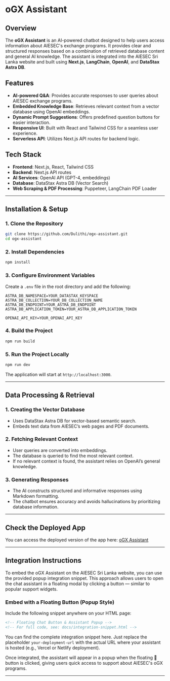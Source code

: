 # oGX Assistant

## Overview

The **oGX Assistant** is an AI-powered chatbot designed to help users access information about AIESEC's exchange programs. It provides clear and structured responses based on a combination of retrieved database content and general AI knowledge. The assistant is integrated into the AIESEC Sri Lanka website and built using **Next.js**, **LangChain**, **OpenAI**, and **DataStax Astra DB**.

## Features

- **AI-powered Q&A**: Provides accurate responses to user queries about AIESEC exchange programs.
- **Embedded Knowledge Base**: Retrieves relevant context from a vector database using OpenAI embeddings.
- **Dynamic Prompt Suggestions**: Offers predefined question buttons for easier interaction.
- **Responsive UI**: Built with React and Tailwind CSS for a seamless user experience.
- **Serverless API**: Utilizes Next.js API routes for backend logic.

## Tech Stack

- **Frontend**: Next.js, React, Tailwind CSS
- **Backend**: Next.js API routes
- **AI Services**: OpenAI API (GPT-4, embeddings)
- **Database**: DataStax Astra DB (Vector Search)
- **Web Scraping & PDF Processing**: Puppeteer, LangChain PDF Loader

---

## Installation & Setup

### 1. Clone the Repository

```sh
git clone https://github.com/Dulithi/ogx-assistant.git
cd ogx-assistant
```

### 2. Install Dependencies

```sh
npm install
```

### 3. Configure Environment Variables

Create a `.env` file in the root directory and add the following:

```env
ASTRA_DB_NAMESPACE=YOUR_DATASTAX_KEYSPACE
ASTRA_DB_COLLECTION=YOUR_DB_COLLECTION_NAME
ASTRA_DB_ENDPOINT=YOUR_ASTRA_DB_ENDPOINT
ASTRA_DB_APPLICATION_TOKEN=YOUR_ASTRA_DB_APPLICATION_TOKEN

OPENAI_API_KEY=YOUR_OPENAI_API_KEY
```

### 4. Build the Project

```sh
npm run build
```

### 5. Run the Project Locally

```sh
npm run dev
```

The application will start at `http://localhost:3000`.

---

## Data Processing & Retrieval

### 1. **Creating the Vector Database**

- Uses DataStax Astra DB for vector-based semantic search.
- Embeds text data from AIESEC’s web pages and PDF documents.

### 2. **Fetching Relevant Context**

- User queries are converted into embeddings.
- The database is queried to find the most relevant context.
- If no relevant context is found, the assistant relies on OpenAI’s general knowledge.

### 3. **Generating Responses**

- The AI constructs structured and informative responses using Markdown formatting.
- The chatbot ensures accuracy and avoids hallucinations by prioritizing database information.

---

## Check the Deployed App
You can access the deployed version of the app here: [oGX Assistant](https://ogx-assistant.vercel.app/)

---

## Integration Instructions

To embed the oGX Assistant on the AIESEC Sri Lanka website, you can use the provided popup integration snippet. This approach allows users to open the chat assistant in a floating modal by clicking a button — similar to popular support widgets.

### Embed with a Floating Button (Popup Style)
Include the following snippet anywhere on your HTML page:

```html
<!-- Floating Chat Button & Assistant Popup -->
<!-- For full code, see: docs/integration-snippet.html -->
```

You can find the complete integration snippet here.
Just replace the placeholder `your-deployment-url` with the actual URL where your assistant is hosted (e.g., Vercel or Netlify deployment).

Once integrated, the assistant will appear in a popup when the floating 💬 button is clicked, giving users quick access to support about AIESEC's oGX programs.

---